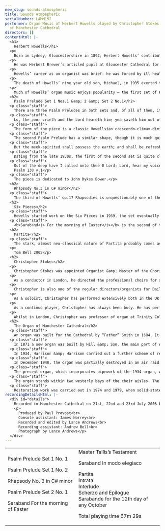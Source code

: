 ```yaml
---
new_slug: sounds-atmospheric
title: Sounds Atmospheric
serialNumber: LAMM192
performer: Organ Music of Herbert Howells played by Christopher Stokes on the organ
  of Manchester Cathedral
directors: []
contentHtml: |-
  <h1>
    Herbert Howells</h1>
  <p>
    Born in Lydney, Gloucestershire in 1892, Herbert Howells’ contribution to the twentieth century organ repertoire is one of the most significant of any British composer.</p>
  <p>
    He was Herbert Brewer’s articled pupil at Gloucester Cathedral for two years before taking up a scholarship to the Royal College of Music in 1912. There he studied with, among others, Stanford, who described the young Howells as his “son in music”. It is interesting that the man, who in many ways, set the tone for Cathedral music in the nineteenth century should be so closely linked with the man who set the tone for the twentieth. In fact, Howells’ contribution to the Cathedral repertoire dates largely from the 1940s onwards, his considerable early successes being chiefly as a secular composer. Stanford conducted the premiere of his First Piano Concerto (1913), and his 1916 Piano Quartet and 1919 Rhapsodic Quintet for Clarinet and Strings, which both won awards from the Carnegie Trust.</p>
  <p>
    Howells’ career as an organist was brief: he was forced by ill health to quit the post of sub-organist at Salisbury Cathedral in 1917. He later deputised for a conscripted Robin Orr at St. John’s College, Cambridge between 1941 and 1945. He taught at the RCM for many years, was director of music at St.Paul’s Girls School, Hammersmith, between 1936 and 1962, and was King Edward VII Professor of Music at London University from 1950. He was awarded a CBE in 1953.</p>
  <p>
    The death of Howells’ nine year old son, Michael, in 1935 exerted the most profound influence on his music. In fact, he had composed relatively little during the years following Michael’s birth, but the child’s tragic death resulted in the creation of some of Howells’ most beautiful and heartfelt music. A deeply felt cello concerto dating from this time was never completed, but in the late thirties appeared Hymnus Paradisi – perhaps his greatest work. The second set of Psalm Preludes date from the same period.</p>
  <p>
    Much of Howells’ organ music enjoys popularity – the first set of Psalm Preludes and certain of the Six Pieces in particular are regularly heard. The more challenging second set of Psalm Preludes and the three Rhapsodies (op.17) are also familiar. It is a shame that his larger-scale works are unjustly neglected. Of his two Sonatas, the second from 1932 contains some of the most impassioned organ writing from an Englishman. The remarkable, and much later, Partita fortunately is given an airing here. Of her father’s final decline, Howells’ daughter Ursula wrote the following, which is quoted in Paul Spicer’s book, Herbert Howells: ‘In the last months I saw that ‘Hymnus’ was on the radio and I told him it was on. He asked what it was. I told him that he had written it for Michael. He said “I don’t want to hear it”, but I just left it on. And I went through at the end of it, and there he was just lying there with tears streaming down his face saying “did I write that?”’</p>
  <h2>
    Psalm Prelude Set 1 Nos.1 &amp; 2 &amp; Set 2 No.1</h2>
  <p class="staff">
    There are three Psalm Preludes in both sets and, of all of them, it is perhaps set 1 no.1 that is the most often heard. Unlike the Rhapsodies and many of Howells’ other solo organ works the Psalm Preludes are programmatic – as their collective title implies they illuminate in music verses from the psalms. The first set date from 1915 - 1916; the hallmarks of the composer’s unmistakable style all being in evidence despite his young age – Howells was merely 24 in 1916. The first is dedicated to Sir Walter Parratt and takes as its inspiration Psalm 34, verse 6:</p>
  <p class="staff">
    Lo, the poor crieth and the Lord heareth him; yea saveth him out of all his troubles.</p>
  <p class="staff">
    The form of the piece is a classic Howellsian crescendo-climax-diminuendo.</p>
  <p class="staff">
    The second Psalm Prelude has a similar shape, though it is much quieter. Dedicated to Harry Stevens-Davis it is based on the 11th verse of Psalm 37:</p>
  <p class="staff">
    But the meek-spirited shall possess the earth; and shall be refreshed in the multitude of peace.</p>
  <p class="staff">
    Dating from the late 1930s, the first of the second set is quite clearly a musical response to the death of Michael. This is Howells at his most passionate – the cavernous opening of the piece leading ultimately to a climactic fff before the music falls away again.</p>
  <p class="staff">
    Out of the deep have I called unto thee O Lord; Lord, hear my voice<br>
    Psalm 130 v.1</p>
  <p class="staff">
    The piece is dedicated to John Dykes Bower.</p>
  <h2>
    Rhapsody No.3 in C# minor</h2>
  <p class="staff">
    The third of Howells’ op.17 Rhapsodies is unquestionably one of the most dramatic and effective pieces in the organ repertoire. Whilst it is not programmatic in the manner of the Psalm Preludes, it does have a story: whilst recovering from illness in 1918, Howells spent some time staying with Edward Bairstow in York. Disturbed by a zeppelin raid, Howells wrote this turbulent piece in a single all-night sitting.</p>
  <h2>
    Six Pieces</h2>
  <p class="staff">
    Howells started work on the Six Pieces in 1939, the set eventually being completed after the Second World War and dedicated to Herbert Sumsion. Three of the pieces are presented here:</p>
  <p class="staff">
    <b>Saraband<i> For the morning of Easter</i></b> is the second of the set, and was written in 1940. Howells’ use of an archaic dance-form reveals his interest in Tudor and Elizabethan music, though of course everything about the piece beyond this is utterly his own. It ends as it begins – in a brilliant C major. Also reflecting Howells’ interest in his musical forebears, <b>Master Tallis’s Testament</b> (also written in 1940, the third in the collection) is a particularly important piece in his output. It was always one of his favourite works, and was strongly linked in his mind to Vaughan Williams’ Tallis Fantasia. The fifth of the Six Pieces, <b>Saraband <i>In modo elegiaco</i></b> was the last to be completed, being finished on the 16th September 1945. A few days earlier was the tenth anniversary of Michael’s death, and no doubt this intense and moving work was influenced heavily by both this and the carnage of the World War II.</p>
  <h2>
    Partita</h2>
  <p class="staff">
    The stark, almost neo-classical nature of Partita probably comes as something of a shock to anyone familiar with the Herbert Howells of the first set of Psalm Preludes. Originally entitled Sonata in Division, it became Partita between its completion at the beginning of September 1971 and its presentation on the 28th of September to its dedicatee, Edward Heath. Many years earlier, Howells had promised to write Heath (then organ scholar at Balliol College Oxford) a piece should he ever become Prime Minister. Almost as soon as Heath arrived in Downing Street in 1970, Howells began writing.</p>
  <p>
    Tom Bell 2005</p>
  <h2>
    Christopher Stokes</h2>
  <p>
    Christopher Stokes was appointed Organist &amp; Master of the Choristers of Manchester Cathedral in 1996, having previously been appointed Organist of the Cathedral in 1992. Prior to that he worked in London, having held posts in two of London’s leading churches: as Organist &amp; Master of Music at St. Martin-in-the-Fields in Trafalgar Square and Director of Music at St. Margaret’s, Westminster Abbey.</p>
  <p>
    As a conductor in London, he directed the professional choirs for services at St. Martin’s and St. Margaret’s. He also founded The Baroque Soloists of St Martin-in-the-Fields, (a group of leading baroque players and singers in London). In Manchester he directs the Cathedral Choir, which, in addition to the essential Opus Dei, sings for regular television and radio broadcasts and has recorded a number of CDs, which have receive critical acclaim. He also conducts the Cathedral Chorale, which performs with the Manchester Camerata and the Northern Chamber Orchestra.</p>
  <p>
    Christopher is also one of the regular directors/organists for Daily Service on BBC Radio 4. He directed the music for the 2001 live transmission of the Ascension Day service on Radio 4, conducting the Academy of St. Martin in the Fields and the Daily Service Singers. He again directed the service in 2002 with His Majesties Sagbutts and Cornetts.</p>
  <p>
    As a soloist, Christopher has performed extensively both in the UK and abroad. In 1997 he was the first to record on the Marcussen organ in Manchester’s new Bridgewater Hall with the BBC Philharmonic Orchestra, and played Elgar’s Organ Sonata in G there as part of the ‘Concert Plus’ series for the BBC. Since then, he has given two further recitals there. He has appeared as concerto soloist with numerous orchestras including the Manchester Camerata, the Northern Chamber Orchestra and the Orchestra of the Golden Age. This year he has given concerts in Germany, during which time he made a live concert-recording of a Handel organ concerto with the German Radio Orchestra in the Gewandhaus in Leipzig. His CD recording of Elgar and Stanford’s organ works has received critical acclaim.</p>
  <p>
    As a continuo player, Christopher has always been busy. He has performed, toured, broadcast and recorded with most of Britain’s leading orchestras including the Hanover Band; the London Mozart Players; the London Symphony Orchestra; the London Bach Orchestra; the BBC Philharmonic Orchestra; the Hallé Orchestra and the Northern Chamber Orchestra. He has also performed and recorded with the Salzburg Bach-Chor and the German Radio Choir. He has a great many television and radio broadcasts to his credit. Christopher also works as a piano accompanist.</p>
  <p>
    Whilst in London, Christopher was professor of organ at Trinity College of Music from 1976-1992, where he also studied from 1972-1976. He was invited to become Head of Organ Studies at Chetham’s School of Music in 1994. He is a Council Member of the Royal College of Organists and was the Artistic Director of the College’s Performer of the Year 2000 competition.</p>
  <h2>
    The Organ of Manchester Cathedral</h2>
  <p class="staff">
    An organ was built for the Cathedral by “Father” Smith in 1684. It stood on the screen until 1861, when it was removed to a side chapel and a large three-manual organ was installed in the Jesus Chapel by Nicholson &amp; Co.</p>
  <p class="staff">
    In 1871 a new organ was built by Hill &amp; Son, the main part of which stood on the screen in a new case by Sir George Gilbert Scott. This organ was rebuilt by the same firm in 1910, with the majority of the organ divided each side of the choir stalls, and a second Great division on the screen. It was revoiced and altered by Harrison &amp; Harrison in 1918.</p>
  <p class="staff">
    In 1934, Harrison &amp; Harrison carried out a further scheme of restoration and additions, with the provision of new electro-pneumatic action. The Choir Organ was enclosed and remodelled, and the small Father Smith organ was connected to the main console (while also remaining playable from its own keyboard).</p>
  <p class="staff">
    In December 1940, the organ was partially destroyed in an air raid. The Swell, Solo and most of the Pedal organ were seriously damaged; the Great, Choir and Screen departments were only slightly harmed; and the console alone remained intact. The Father Smith organ was destroyed. In 1943, a temporary two manual organ was constructed by Harrison &amp; Harrison.</p>
  <p class="staff">
    The present organ, which incorporates pipework of the 1934 organ, was installed between 1952 and 1957. The specification was drawn up by Norman Cocker, the Cathedral Organist, in consultation with the organ builders, with certain modifications suggested by his successor, Allan Wicks.</p>
  <p class="staff">
    The organ stands within two westerly bays of the choir aisles. The Choir and Great Organs are on the South side; the Swell and Solo on the North; the Pedal on both sides, with the Open Woods and Ophicleides in the Jesus Chapel. A new console was placed in the chancel; the old console was retained and placed in the nave.</p>
  <p class="staff">
    Restoration work was carried out in 1974 and 1979, when solid-state coupler and combination actions were provided. The nave console was removed, and the chancel console rebuilt on the choir screen. A new sequencing/general system was added in 1995 by Alan Taylor &amp; Co.</p>
recordingDetailsHtml: |-
  <div id="details">
    Recorded in Manchester Cathedral on 21st, 22nd and 23rd July 2005 by kind permission of the Dean and Canons.
    <p>
      Produced by Paul Provost<br>
      Console assistant: James Norrey<br>
      Recorded and edited by Lance Andrews<br>
      Recording assistant: Andrew Bell<br>
      Photograph by Lance Andrews</p>
  </div>
---
```


<table class="tracktable">
  <tbody>
    <tr>
      <td class="column1">
        <span class="composer">Psalm Prelude Set 1 No. 1</span>
        <p>
          <span class="composer">Psalm Prelude Set 1 No. 2</span></p>
        <p>
          <span class="composer">Rhapsody No. 3 in C# minor</span></p>
        <p>
          <span class="composer">Psalm Prelude Set 2 No. 1</span></p>
        <p>
          <span class="composer">Saraband For the morning of Easter</span></p>
      </td>
      <td class="column2">
        <span class="composer">Master Tallis’s Testament</span>
        <p>
          <span class="composer">Saraband In modo elegiaco</span></p>
        <p>
          <span class="composer">Partita</span><br>
          <span class="trackname"> Intrata<br>
            Interlude<br>
            Scherzo and Epilogue<br>
            Sarabande for the 12th day of any October</span></p>
        <p>				<span id="playingtime">Total playing time 67m 29s</span></p>
      </td>
    </tr>
  </tbody>
</table>
